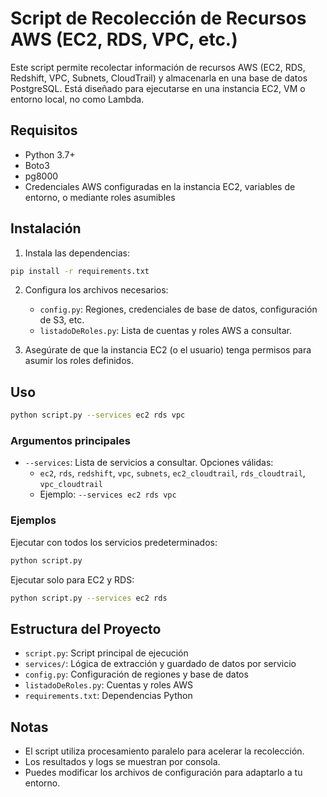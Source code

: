 # Script de Recolección de Recursos AWS (EC2, RDS, VPC, etc.)

Este script permite recolectar información de recursos AWS (EC2, RDS, Redshift, VPC, Subnets, CloudTrail) y almacenarla en una base de datos PostgreSQL. Está diseñado para ejecutarse en una instancia EC2, VM o entorno local, no como Lambda.

## Requisitos

- Python 3.7+
- Boto3
- pg8000
- Credenciales AWS configuradas en la instancia EC2, variables de entorno, o mediante roles asumibles

## Instalación

1. Instala las dependencias:

```bash
pip install -r requirements.txt
```

2. Configura los archivos necesarios:
   - `config.py`: Regiones, credenciales de base de datos, configuración de S3, etc.
   - `listadoDeRoles.py`: Lista de cuentas y roles AWS a consultar.

3. Asegúrate de que la instancia EC2 (o el usuario) tenga permisos para asumir los roles definidos.

## Uso

```bash
python script.py --services ec2 rds vpc
```

### Argumentos principales

- `--services`: Lista de servicios a consultar. Opciones válidas:
  - `ec2`, `rds`, `redshift`, `vpc`, `subnets`, `ec2_cloudtrail`, `rds_cloudtrail`, `vpc_cloudtrail`
  - Ejemplo: `--services ec2 rds vpc`

### Ejemplos

Ejecutar con todos los servicios predeterminados:
```bash
python script.py
```

Ejecutar solo para EC2 y RDS:
```bash
python script.py --services ec2 rds
```

## Estructura del Proyecto

- `script.py`: Script principal de ejecución
- `services/`: Lógica de extracción y guardado de datos por servicio
- `config.py`: Configuración de regiones y base de datos
- `listadoDeRoles.py`: Cuentas y roles AWS
- `requirements.txt`: Dependencias Python

## Notas
- El script utiliza procesamiento paralelo para acelerar la recolección.
- Los resultados y logs se muestran por consola.
- Puedes modificar los archivos de configuración para adaptarlo a tu entorno.

